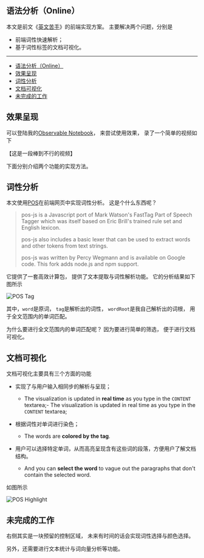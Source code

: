 ## 语法分析（Online）

本文是前文《[英文苦手](https://mp.weixin.qq.com/s?__biz=MzkxNTI1MDc5NA==&mid=2247485066&idx=1&sn=486594ad89329b0a2f7e4de408a3c7f2&chksm=c1634d8ff614c499a753ee3c6423c6cc541a3eb8709a242bda55ac1d44602fed0b31a54675fc&token=537192075&lang=zh_CN#rd "英文苦手")》的前端实现方案。
主要解决两个问题，分别是
- 前端词性快速解析；
- 基于词性标签的文档可视化。

---

- [语法分析（Online）](#语法分析online)
- [效果呈现](#效果呈现)
- [词性分析](#词性分析)
- [文档可视化](#文档可视化)
- [未完成的工作](#未完成的工作)

## 效果呈现

可以登陆我的[Observable Notebook](https://observablehq.com/@listenzcc/pos-visualization-in-english-article "Observable Notebook")，
来尝试使用效果，
录了一个简单的视频如下

【这是一段棒到不行的视频】

下面分别介绍两个功能的实现方法。

## 词性分析

本文使用[POS](https://www.npmjs.com/package/pos "POS")在前端网页中实现词性分析。
这是个什么东西呢？

> pos-js is a Javascript port of Mark Watson's FastTag Part of Speech Tagger which was itself based on Eric Brill's trained rule set and English lexicon.
>
> pos-js also includes a basic lexer that can be used to extract words and other tokens from text strings.
>
> pos-js was written by Percy Wegmann and is available on Google code. This fork adds node.js and npm support.

它提供了一套高效计算包，
提供了文本提取与词性解析功能。
它的分析结果如下图所示

![POS Tag](./POS-tags.png)

其中，`word`是原词，
`tag`是解析出的词性，
`wordRoot`是我自己解析出的词根，
用于全文范围内的单词匹配。

为什么要进行全文范围内的单词匹配呢？
因为要进行简单的筛选，
便于进行文档可视化。

## 文档可视化

文档可视化主要具有三个方面的功能

- 实现了与用户输入相同步的解析与呈现；
  - The visualization is updated in **real time** as you type in the `CONTENT` textarea;- The visualization is updated in real time as you type in the `CONTENT` textarea;

- 根据词性对单词进行染色；
  - The words are **colored by the tag**.

- 用户可以选择特定单词，从而高亮呈现含有这些词的段落，方便用户了解文档结构。
  - And you can **select the word** to vague out the paragraphs that don't contain the selected word.

如图所示

![POS Highlight](./POS-highlight.png)

## 未完成的工作

右侧其实是一块预留的控制区域，
未来有时间的话会实现词性选择与颜色选择。

另外，还需要进行文本统计与词向量分析等功能。